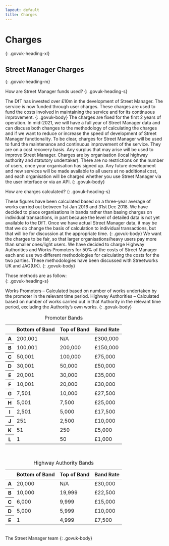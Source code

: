 ```yaml
---
layout: default
title: Charges
---
```

# Charges
{: .govuk-heading-xl}
## Street Manager Charges
{: .govuk-heading-m}

How are Street Manager funds used?
{: .govuk-heading-s}

The DfT has invested over £10m in the development of Street Manager. The service is now funded through user charges. These charges are used to fund the costs involved in maintaining the service and for its continuous improvement.
{: .govuk-body}
The charges are fixed for the first 2 years of operation. In mid-2021, we will have a full year of Street Manager data and can discuss both changes to the methodology of calculating the charges and if we want to reduce or increase the speed of development of Street Manager functionality.
To be clear, charges for Street Manager will be used to fund the maintenance and continuous improvement of the service. They are on a cost recovery basis. Any surplus that may arise will be used to improve Street Manager.
Charges are by organisation (local highway authority and statutory undertaker). There are no restrictions on the number of users, once your organisation has signed up. Any future development and new services will be made available to all users at no additional cost, and each organisation will be charged whether you use Street Manager via the user interface or via an API.
{: .govuk-body}

How are charges calculated?
{: .govuk-heading-s}

These figures have been calculated based on a three-year average of works carried out between 1st Jan 2016 and 31st Dec 2018. We have decided to place organisations in bands rather than basing charges on individual transactions, in part because the level of detailed data is not yet available to the DfT. Once we have actual Street Manager data, it may be that we do change the basis of calculation to individual transactions, but that will be for discussion at the appropriate time.
{: .govuk-body}
We want the charges to be fair, so that larger organisations/heavy users pay more than smaller ones/light users. We have decided to charge Highway Authorities and Works Promoters for 50% of the costs of Street Manager each and use two different methodologies for calculating the costs for the two parties. These methodologies have been discussed with Streetworks UK and JAG(UK).
{: .govuk-body}

Those methods are as follow:<br>
{: .govuk-heading-s}

Works Promoters – Calculated based on number of works undertaken by the promoter in the relevant time period.
Highway Authorities – Calculated based on number of works carried out in that Authority in the relevant time period, excluding the Authority’s own works.
{: .govuk-body}

<table class="govuk-table">
  <caption class="govuk-table__caption">Promoter Bands</caption>
  <thead class="govuk-table__head">
    <tr class="govuk-table__row">
      <th scope="col" class="govuk-table__header"></th>
      <th scope="col" class="govuk-table__header">Bottom of Band</th>
      <th scope="col" class="govuk-table__header">Top of Band</th>
      <th scope="col" class="govuk-table__header">Band Rate</th>
    </tr>
  </thead>
  <tbody class="govuk-table__body">
    <tr class="govuk-table__row">
      <th scope="row" class="govuk-table__header">A</th>
      <td class="govuk-table__cell">200,001</td>
      <td class="govuk-table__cell">N/A</td>
      <td class="govuk-table__cell">£300,000</td>
    </tr>
    <tr class="govuk-table__row">
      <th scope="row" class="govuk-table__header">B</th>
      <td class="govuk-table__cell">100,001</td>
      <td class="govuk-table__cell">200,000</td>
      <td class="govuk-table__cell">£150,000</td>
    </tr>
    <tr class="govuk-table__row">
      <th scope="row" class="govuk-table__header">C</th>
      <td class="govuk-table__cell">50,001</td>
      <td class="govuk-table__cell">100,000</td>
      <td class="govuk-table__cell">£75,000</td>
    </tr>
    <tr class="govuk-table__row">
      <th scope="row" class="govuk-table__header">D</th>
      <td class="govuk-table__cell">30,001</td>
      <td class="govuk-table__cell">50,000</td>
      <td class="govuk-table__cell">£50,000</td>
    </tr>
    <tr class="govuk-table__row">
      <th scope="row" class="govuk-table__header">E</th>
      <td class="govuk-table__cell">20,001</td>
      <td class="govuk-table__cell">30,000</td>
      <td class="govuk-table__cell">£35,000</td>
    </tr>
    <tr class="govuk-table__row">
      <th scope="row" class="govuk-table__header">F</th>
      <td class="govuk-table__cell">10,001</td>
      <td class="govuk-table__cell">20,000</td>
      <td class="govuk-table__cell">£30,000</td>
    </tr>
    <tr class="govuk-table__row">
      <th scope="row" class="govuk-table__header">G</th>
      <td class="govuk-table__cell">7,501</td>
      <td class="govuk-table__cell">10,000</td>
      <td class="govuk-table__cell">£27,500</td>
    </tr>
    <tr class="govuk-table__row">
      <th scope="row" class="govuk-table__header">H</th>
      <td class="govuk-table__cell">5,001</td>
      <td class="govuk-table__cell">7,500</td>
      <td class="govuk-table__cell">£25,000</td>
    </tr>
    <tr class="govuk-table__row">
      <th scope="row" class="govuk-table__header">I</th>
      <td class="govuk-table__cell">2,501</td>
      <td class="govuk-table__cell">5,000</td>
      <td class="govuk-table__cell">£17,500</td>
    </tr>
        <tr class="govuk-table__row">
      <th scope="row" class="govuk-table__header">J</th>
      <td class="govuk-table__cell">251</td>
      <td class="govuk-table__cell">2,500</td>
      <td class="govuk-table__cell">£10,000</td>
    </tr>
    <tr class="govuk-table__row">
      <th scope="row" class="govuk-table__header">K</th>
      <td class="govuk-table__cell">51</td>
      <td class="govuk-table__cell">250</td>
      <td class="govuk-table__cell">£5,000</td>
    </tr>
    <tr class="govuk-table__row">
      <th scope="row" class="govuk-table__header">L</th>
      <td class="govuk-table__cell">1</td>
      <td class="govuk-table__cell">50</td>
      <td class="govuk-table__cell">£1,000</td>
    </tr>
  </tbody>
</table>
<br>
<table class="govuk-table">
  <caption class="govuk-table__caption">Highway Authority Bands</caption>
  <thead class="govuk-table__head">
    <tr class="govuk-table__row">
      <th scope="col" class="govuk-table__header"></th>
      <th scope="col" class="govuk-table__header">Bottom of Band</th>
      <th scope="col" class="govuk-table__header">Top of Band</th>
      <th scope="col" class="govuk-table__header">Band Rate</th>
    </tr>
  </thead>
  <tbody class="govuk-table__body">
    <tr class="govuk-table__row">
      <th scope="row" class="govuk-table__header">A</th>
      <td class="govuk-table__cell">20,000</td>
      <td class="govuk-table__cell">N/A</td>
      <td class="govuk-table__cell">£30,000</td>
    </tr>
    <tr class="govuk-table__row">
      <th scope="row" class="govuk-table__header">B</th>
      <td class="govuk-table__cell">10,000</td>
      <td class="govuk-table__cell">19,999</td>
      <td class="govuk-table__cell">£22,500</td>
    </tr>
    <tr class="govuk-table__row">
      <th scope="row" class="govuk-table__header">C</th>
      <td class="govuk-table__cell">6,000</td>
      <td class="govuk-table__cell">9,999</td>
      <td class="govuk-table__cell">£15,000</td>
    </tr>
    <tr class="govuk-table__row">
      <th scope="row" class="govuk-table__header">D</th>
      <td class="govuk-table__cell">5,000</td>
      <td class="govuk-table__cell">5,999</td>
      <td class="govuk-table__cell">£10,000</td>
    </tr>
    <tr class="govuk-table__row">
      <th scope="row" class="govuk-table__header">E</th>
      <td class="govuk-table__cell">1</td>
      <td class="govuk-table__cell">4,999</td>
      <td class="govuk-table__cell">£7,500</td>
    </tr>
  </tbody>
</table>

<br/>
The Street Manager team
{: .govuk-body}
